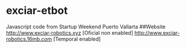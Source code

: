 # exciar-etbot
Javascript code from Startup Weekend Puerto Vallarta
##Website
http://www.exciar-robotics.xyz [Oficial non enabled]
http://www.exciar-robotics.16mb.com [Temporal enabled]

